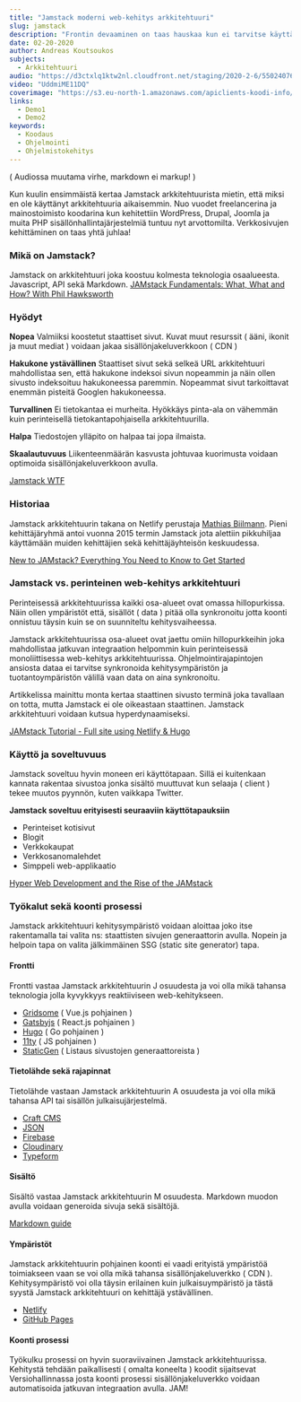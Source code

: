 ```yaml
---
title: "Jamstack moderni web-kehitys arkkitehtuuri"
slug: jamstack
description: "Frontin devaaminen on taas hauskaa kun ei tarvitse käyttää aikaa palvelinympäristöjen konfigurointiin."
date: 02-20-2020
author: Andreas Koutsoukos
subjects:
  - Arkkitehtuuri
audio: "https://d3ctxlq1ktw2nl.cloudfront.net/staging/2020-2-6/55024076-44100-2-6703dc64e9c5f.m4a"
video: "UddmiME11DQ"
coverimage: "https://s3.eu-north-1.amazonaws.com/apiclients-koodi-info/images/hqdefault.jpg?x-craft-preview=FcQo7NbPK3&token=FpFw9LwvrFm8dHIrvUo6JAd_SAOeR6tb"
links:
  - Demo1
  - Demo2
keywords:
  - Koodaus
  - Ohjelmointi
  - Ohjelmistokehitys
---
```


( Audiossa muutama virhe, markdown ei markup! )

Kun kuulin ensimmäistä kertaa Jamstack arkkitehtuurista mietin, että miksi en ole käyttänyt arkkitehtuuria aikaisemmin. Nuo vuodet freelancerina ja mainostoimisto koodarina kun kehitettiin WordPress, Drupal, Joomla ja muita PHP sisällönhallintajärjestelmiä tuntuu nyt arvottomilta. Verkkosivujen kehittäminen on taas yhtä juhlaa!

### Mikä on Jamstack?

Jamstack on arkkitehtuuri joka koostuu kolmesta teknologia osaalueesta. Javascript, API sekä Markdown.
[JAMstack Fundamentals: What, What and How? With Phil Hawksworth](https://vimeo.com/340526374#at=1110)

### Hyödyt

**Nopea**
Valmiiksi koostetut staattiset sivut. Kuvat muut resurssit ( ääni, ikonit ja muut mediat ) voidaan jakaa sisällönjakeluverkkoon ( CDN )

**Hakukone ystävällinen**
Staattiset sivut sekä selkeä URL arkkitehtuuri mahdollistaa sen, että hakukone indeksoi sivun nopeammin ja näin ollen sivusto indeksoituu hakukoneessa paremmin.
Nopeammat sivut tarkoittavat enemmän pisteitä Googlen hakukoneessa.

**Turvallinen**
Ei tietokantaa ei murheita. Hyökkäys pinta-ala on vähemmän kuin perinteisellä tietokantapohjaisella arkkitehtuurilla.

**Halpa**
Tiedostojen ylläpito on halpaa tai jopa ilmaista.

**Skaalautuvuus**
Liikenteenmäärän kasvusta johtuvaa kuorimusta voidaan optimoida sisällönjakeluverkkoon avulla.

[Jamstack WTF](https://jamstack.wtf/)

### Historiaa

Jamstack arkkitehtuurin takana on Netlify perustaja [Mathias Biilmann](http://mathias-biilmann.net/about).
Pieni kehittäjäryhmä antoi vuonna 2015 termin Jamstack jota alettiin pikkuhiljaa käyttämään muiden kehittäjien sekä kehittäjäyhteisön keskuudessa.

[New to JAMstack? Everything You Need to Know to Get Started](https://snipcart.com/blog/jamstack)

### Jamstack vs. perinteinen web-kehitys arkkitehtuuri

Perinteisessä arkkitehtuurissa kaikki osa-alueet ovat omassa hillopurkissa.
Näin ollen ympäristöt että, sisällöt ( data ) pitää olla synkronoitu jotta koonti onnistuu täysin kuin se on suunniteltu kehitysvaiheessa.

Jamstack arkkitehtuurissa osa-alueet ovat jaettu omiin hillopurkkeihin joka mahdollistaa jatkuvan integraation helpommin kuin perinteisessä monoliittisessa web-kehitys arkkitehtuurissa. Ohjelmointirajapintojen ansiosta dataa ei tarvitse synkronoida kehitysympäristön ja tuotantoympäristön välillä vaan data on aina synkronoitu.

Artikkelissa mainittu monta kertaa staattinen sivusto terminä joka tavallaan on totta, mutta Jamstack ei ole oikeastaan staattinen. Jamstack arkkitehtuuri voidaan kutsua hyperdynaamiseksi.

[JAMstack Tutorial - Full site using Netlify & Hugo](https://youtu.be/NSts93C9UeE?t=360)

### Käyttö ja soveltuvuus

Jamstack soveltuu hyvin moneen eri käyttötapaan. Sillä ei kuitenkaan kannata rakentaa sivustoa jonka sisältö muuttuvat kun selaaja ( client ) tekee muutos pyynnön, kuten vaikkapa Twitter.

**Jamstack soveltuu erityisesti seuraaviin käyttötapauksiin**

- Perinteiset kotisivut
- Blogit
- Verkkokaupat
- Verkkosanomalehdet
- Simppeli web-applikaatio

[Hyper Web Development and the Rise of the JAMstack](https://www.software.com/src/hyper-web-development-and-the-rise-of-the-jamstack)

### Työkalut sekä koonti prosessi

Jamstack arkkitehtuuri kehitysympäristö voidaan aloittaa joko itse rakentamalla tai valita ns: staattisten sivujen generaattorin avulla. Nopein ja helpoin tapa on valita jälkimmäinen SSG (static site generator) tapa.

#### Frontti

Frontti vastaa Jamstack arkkitehtuurin J osuudesta ja voi olla mikä tahansa teknologia jolla kyvykkyys reaktiiviseen web-kehitykseen.

- [Gridsome](https://gridsome.org/) ( Vue.js pohjainen )
- [Gatsbyjs](https://www.gatsbyjs.org/) ( React.js pohjainen )
- [Hugo](https://gohugo.io/) ( Go pohjainen )
- [11ty](https://www.11ty.dev/) ( JS pohjainen )
- [StaticGen](https://www.staticgen.com/) ( Listaus sivustojen generaattoreista )

#### Tietolähde sekä rajapinnat

Tietolähde vastaan Jamstack arkkitehtuurin A osuudesta ja voi olla mikä tahansa API tai sisällön julkaisujärjestelmä.

- [Craft CMS](https://craftcms.com/)
- [JSON](https://fi.wikipedia.org/wiki/JSON)
- [Firebase](https://firebase.google.com/?hl=fi)
- [Cloudinary](https://cloudinary.com/)
- [Typeform](https://www.typeform.com/)

#### Sisältö

Sisältö vastaa Jamstack arkkitehtuurin M osuudesta. Markdown muodon avulla voidaan generoida sivuja sekä sisältöjä.

[Markdown guide](https://www.markdownguide.org/)

#### Ympäristöt

Jamstack arkkitehtuurin pohjainen koonti ei vaadi erityistä ympäristöä toimiakseen vaan se voi olla mikä tahansa sisällönjakeluverkko ( CDN ).
Kehitysympäristö voi olla täysin erilainen kuin julkaisuympäristö ja tästä syystä Jamstack arkkitehtuuri on kehittäjä ystävällinen.

- [Netlify](https://www.netlify.com/)
- [GitHub Pages](https://pages.github.com/)

#### Koonti prosessi

Työkulku prosessi on hyvin suoraviivainen Jamstack arkkitehtuurissa. Kehitystä tehdään paikallisesti ( omalta koneelta ) koodit sijaitsevat
Versiohallinnassa josta koonti prosessi sisällönjakeluverkko voidaan automatisoida jatkuvan integraation avulla. JAM!
